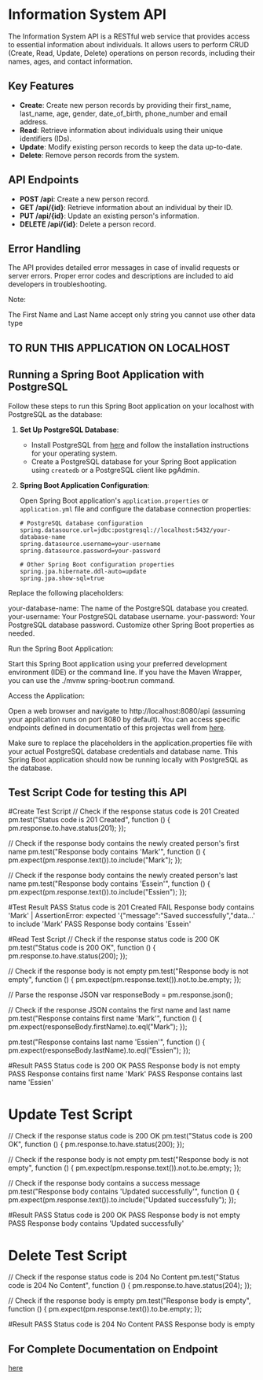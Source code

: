 # Information System API

The Information System API is a RESTful web service that provides access to essential information about individuals. It allows users to perform CRUD (Create, Read, Update, Delete) operations on person records, including their names, ages, and contact information.

## Key Features

- **Create**: Create new person records by providing their first_name, last_name, age, gender, date_of_birth, phone_number and email address.
- **Read**: Retrieve information about individuals using their unique identifiers (IDs).
- **Update**: Modify existing person records to keep the data up-to-date.
- **Delete**: Remove person records from the system.
    

## API Endpoints

- **POST /api**: Create a new person record.
- **GET /api/{id}**: Retrieve information about an individual by their ID.
- **PUT /api/{id}**: Update an existing person's information.
- **DELETE /api/{id}**: Delete a person record.
    

## Error Handling

The API provides detailed error messages in case of invalid requests or server errors. Proper error codes and descriptions are included to aid developers in troubleshooting.

Note:

The First Name and Last Name accept only string you cannot use other data type

## TO RUN THIS APPLICATION ON LOCALHOST
## Running a Spring Boot Application with PostgreSQL

Follow these steps to run this Spring Boot application on your localhost with PostgreSQL as the database:

1. **Set Up PostgreSQL Database**:

   - Install PostgreSQL from [here](https://www.postgresql.org/download/) and follow the installation instructions for your operating system.
   - Create a PostgreSQL database for your Spring Boot application using `createdb` or a PostgreSQL client like pgAdmin.

2. **Spring Boot Application Configuration**:

   Open Spring Boot application's `application.properties` or `application.yml` file and configure the database connection properties:

   ```properties
   # PostgreSQL database configuration
   spring.datasource.url=jdbc:postgresql://localhost:5432/your-database-name
   spring.datasource.username=your-username
   spring.datasource.password=your-password

   # Other Spring Boot configuration properties
   spring.jpa.hibernate.ddl-auto=update
   spring.jpa.show-sql=true
Replace the following placeholders:

your-database-name: The name of the PostgreSQL database you created.
your-username: Your PostgreSQL database username.
your-password: Your PostgreSQL database password.
Customize other Spring Boot properties as needed.

Run the Spring Boot Application:

Start this Spring Boot application using your preferred development environment (IDE) or the command line. If you have the Maven Wrapper, you can use the ./mvnw spring-boot:run command.

Access the Application:

Open a web browser and navigate to http://localhost:8080/api (assuming your application runs on port 8080 by default). You can access specific endpoints defined in documentatio of this projectas well from [here](https://documenter.getpostman.com/view/18112964/2s9YC4UD7X#afdfb0c8-dff0-4148-a68f-6b814d3587b7).

Make sure to replace the placeholders in the application.properties file with your actual PostgreSQL database credentials and database name. 
This Spring Boot application should now be running locally with PostgreSQL as the database.


## Test Script Code for testing this API
#Create Test Script
// Check if the response status code is 201 Created
pm.test("Status code is 201 Created", function () {
    pm.response.to.have.status(201);
});

// Check if the response body contains the newly created person's first name
pm.test("Response body contains 'Mark'", function () {
    pm.expect(pm.response.text()).to.include("Mark");
});

// Check if the response body contains the newly created person's last name
pm.test("Response body contains 'Essein'", function () {
    pm.expect(pm.response.text()).to.include("Essien");
});

#Test Result
PASS
Status code is 201 Created
FAIL
Response body contains 'Mark' | AssertionError: expected '{"message":"Saved successfully","data…' to include 'Mark'
PASS
Response body contains 'Essein'

#Read Test Script
// Check if the response status code is 200 OK
pm.test("Status code is 200 OK", function () {
    pm.response.to.have.status(200);
});

// Check if the response body is not empty
pm.test("Response body is not empty", function () {
    pm.expect(pm.response.text()).not.to.be.empty;
});

// Parse the response JSON
var responseBody = pm.response.json();

// Check if the response JSON contains the first name and last name
pm.test("Response contains first name 'Mark'", function () {
    pm.expect(responseBody.firstName).to.eql("Mark");
});

pm.test("Response contains last name 'Essien'", function () {
    pm.expect(responseBody.lastName).to.eql("Essien");
});

#Result 
PASS
Status code is 200 OK
PASS
Response body is not empty
PASS
Response contains first name 'Mark'
PASS
Response contains last name 'Essien'

# Update Test Script
// Check if the response status code is 200 OK 
pm.test("Status code is 200 OK", function () {
    pm.response.to.have.status(200);
});

// Check if the response body is not empty
pm.test("Response body is not empty", function () {
    pm.expect(pm.response.text()).not.to.be.empty;
});

// Check if the response body contains a success message
pm.test("Response body contains 'Updated successfully'", function () {
    pm.expect(pm.response.text()).to.include("Updated successfully");
});

#Result
PASS
Status code is 200 OK
PASS
Response body is not empty
PASS
Response body contains 'Updated successfully'

# Delete Test Script
// Check if the response status code is 204 No Content
pm.test("Status code is 204 No Content", function () {
    pm.response.to.have.status(204);
});

// Check if the response body is empty
pm.test("Response body is empty", function () {
    pm.expect(pm.response.text()).to.be.empty;
});

#Result
PASS
Status code is 204 No Content
PASS
Response body is empty


## For Complete Documentation on Endpoint
[here](https://documenter.getpostman.com/view/18112964/2s9YC4UD7X#afdfb0c8-dff0-4148-a68f-6b814d3587b7)

